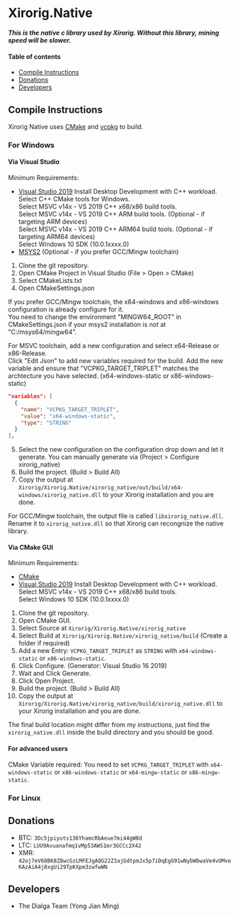 # Xirorig.Native
***This is the native c library used by Xirorig. Without this library, mining speed will be slower.***

#### Table of contents
- [Compile Instructions](#Compile-instructions)
- [Donations](#Donations)
- [Developers](#Developers)

## Compile Instructions
Xirorig Native uses [CMake](https://cmake.org/download) and [vcpkg](https://vcpkg.io/en/index.html) to build.

### For Windows
#### Via Visual Studio
Minimum Requirements:
- [Visual Studio 2019](https://visualstudio.microsoft.com/downloads)
Install Desktop Development with C++ workload. <br />
Select C++ CMake tools for Windows. <br />
Select MSVC v14x - VS 2019 C++ x68/x86 build tools. <br />
Select MSVC v14x - VS 2019 C++ ARM build tools. (Optional - if targeting ARM devices) <br />
Select MSVC v14x - VS 2019 C++ ARM64 build tools. (Optional - if targeting ARM64 devices) <br />
Select Windows 10 SDK (10.0.1xxxx.0)
- [MSYS2](https://www.msys2.org/) (Optional - if you prefer GCC/Mingw toolchain)

1. Clone the git repository.
2. Open CMake Project in Visual Studio (File > Open > CMake)
3. Select CMakeLists.txt
4. Open CMakeSettings.json

If you prefer GCC/Mingw toolchain, the x64-windows and x86-windows configuration is already configure for it. <br />
You need to change the environment "MINGW64_ROOT" in CMakeSettings.json if your msys2 installation is not at "C:/msys64/mingw64".

For MSVC toolchain, add a new configuration and select x64-Release or x86-Release. <br />
Click "Edit Json" to add new variables required for the build.
Add the new variable and ensure that "VCPKG_TARGET_TRIPLET" matches the archtecture you have selected. (x64-windows-static or x86-windows-static)

```json
"variables": [
  {
    "name": "VCPKG_TARGET_TRIPLET",
    "value": "x64-windows-static",
    "type": "STRING"
  }
],
```

5. Select the new configuration on the configuration drop down and let it generate. You can manually generate via (Project > Configure xirorig_native)
6. Build the project. (Build > Build All)
7. Copy the output at `Xirorig/Xirorig.Native/xirorig_native/out/build/x64-windows/xirorig_native.dll` to your Xirorig installation and you are done.

For GCC/Mingw toolchain, the output file is called `libxirorig_native.dll`. Rename it to `xirorig_native.dll` so that Xirorig can recongnize the native library.

#### Via CMake GUI
Minimum Requirements:
- [CMake](https://cmake.org/download/)
- [Visual Studio 2019](https://visualstudio.microsoft.com/downloads)
Install Desktop Development with C++ workload. <br />
Select MSVC v14x - VS 2019 C++ x68/x86 build tools. <br />
Select Windows 10 SDK (10.0.1xxxx.0) <br />

1. Clone the git repository.
2. Open CMake GUI.
3. Select Source at `Xirorig/Xirorig.Native/xirorig_native`
4. Select Build at `Xirorig/Xirorig.Native/xirorig_native/build` (Create a folder if required)
5. Add a new Entry: `VCPKG_TARGET_TRIPLET` as `STRING` with `x64-windows-static` or `x86-windows-static`.
6. Click Configure. (Generator: Visual Studio 16 2019)
7. Wait and Click Generate.
8. Click Open Project.
9. Build the project. (Build > Build All)
10. Copy the output at `Xirorig/Xirorig.Native/xirorig_native/build/xirorig_native.dll` to your Xirorig installation and you are done.

The final build location might differ from my instructions, just find the `xirorig_native.dll` inside the build directory and you should be good.

#### For advanced users
CMake Variable required:
You need to set `VCPKG_TARGET_TRIPLET` with `x64-windows-static` or `x86-windows-static` or `x64-mingw-static` or `x86-mingw-static`.

### For Linux


## Donations
- BTC: `3Dc5jpiyuts136YhamcRbAeue7mi44gW8d`
- LTC: `LUU9Avuanafmq1vMp53AWS1mr3GCCc2X42`
- XMR: `42oj7eV68BK8Z8wcGzLMFEJgAQG22Z3ajGdtpmJx5p7iDqEgG91wNybWbwaVe4vUMveKAzAiA4j8xgUi29TpKXpm3zwfwWN`

## Developers
- The Dialga Team (Yong Jian Ming)
